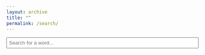 ```yaml
---
layout: archive
title: ""
permalink: /search/
---
```


<script>
    let pagesToSearch = [
        { name: "Adjektiver", url: "/dansk/ord_og_gram/adj/" },
        { name: "Substantiver", url: "/dansk/ord_og_gram/sub/" },
        { name: "Verber", url: "/dansk/ord_og_gram/verb/" }
    ];

    let pageContents = {};

    async function loadPages() {
        for (let page of pagesToSearch) {
            try {
                let response = await fetch(page.url);
                let text = await response.text();
                let parser = new DOMParser();
                let doc = parser.parseFromString(text, "text/html");

                // Extract table headers and rows
                let table = doc.querySelector("table");
                let headers = table ? table.querySelector("tr").innerHTML : null;
                let rows = table ? Array.from(table.querySelectorAll("tr")).slice(1) : [];

                if (headers && rows.length > 0) {
                    let rowData = rows.map(row => {
                        let tdText = Array.from(row.querySelectorAll("td")).map(td => td.innerText.toLowerCase()).join(" ");
                        return { html: row.outerHTML, text: tdText };
                    });
                    pageContents[page.name] = { headers, rows: rowData };
                }
            } catch (error) {
                console.error(`Failed to load ${page.url}:`, error);
            }
        }
    }

    function searchPages() {
        let input = document.getElementById("searchInput").value.toLowerCase().trim();
        let resultsContainer = document.getElementById("results");
        resultsContainer.innerHTML = "";

        if (!input) return;

        for (let page in pageContents) {
            let { headers, rows } = pageContents[page];

            let matchingRows = rows.filter(row => row.text.includes(input));

            if (matchingRows.length > 0) {
                let section = document.createElement("div");
                section.innerHTML = <h3>${page}</h3>
                                     <table border="1" cellspacing="5" style="width:100%">
                                         <tr>${headers}</tr>
                                     </table>;

                let table = section.querySelector("table");

                matchingRows.forEach(rowData => {
                    let row = document.createElement("tr");
                    row.innerHTML = rowData.html;
                    highlightMatchesInElement(row, input);
                    table.appendChild(row);
                });

                resultsContainer.appendChild(section);
            }
        }

        attachAudioEventListeners(); // Attach audio event listeners after inserting results
    }

    // function searchPages() {
    //     let input = document.getElementById("searchInput").value.toLowerCase().trim();
    //     let resultsContainer = document.getElementById("results");
    //     resultsContainer.innerHTML = "";

    //     if (!input) return;

    //     for (let page in pageContents) {
    //         let { headers, rows } = pageContents[page];

    //         let matchingRows = rows.filter(row => row.text.includes(input));

    //         if (matchingRows.length > 0) {
    //             let section = document.createElement("div");
    //             section.innerHTML = `<h3>${page}</h3>
    //                                 <table border="1" cellspacing="5" style="width:100%">
    //                                     <tr>${headers}</tr>
    //                                 </table>`;

    //             let table = section.querySelector("table");

    //             matchingRows.forEach(rowData => {
    //                 let row = document.createElement("tr");
    //                 row.innerHTML = rowData.html;
    //                 highlightMatchesInElement(row, input);
    //                 table.appendChild(row);

    //                 // Ensure audio elements are NOT duplicated
    //                 let audioElements = row.querySelectorAll("audio");
    //                 audioElements.forEach(audio => {
    //                     let existingAudio = document.getElementById(audio.id);
    //                     if (!existingAudio) {
    //                         document.body.appendChild(audio); // Move it to a common container
    //                     } else {
    //                         audio.remove(); // Avoid duplicates
    //                     }
    //                 });
    //             });

    //             resultsContainer.appendChild(section);
    //         }
    //     }

    //     attachAudioEventListeners();
    // }

    function highlightMatchesInElement(element, searchTerm) {
        let regex = new RegExp(`(${searchTerm})`, "gi");

        function highlightNode(node) {
            if (node.nodeType === 3) {
                let matches = node.nodeValue.match(regex);
                if (matches) {
                    let span = document.createElement("span");
                    span.innerHTML = node.nodeValue.replace(regex, `<span class="highlight">$1</span>`);
                    node.replaceWith(span);
                }
            } else {
                node.childNodes.forEach(highlightNode);
            }
        }

        highlightNode(element);
    }

    function playSound(soundId) {
        var audioElement = document.getElementById(soundId);
        if (audioElement) {
            audioElement.play();
        } else {
            console.error("Audio element not found:", soundId);
        }
    }

    function attachAudioEventListeners() {
        document.querySelectorAll("span[data-audio-id]").forEach(span => {
            span.onclick = function() {
                let soundId = this.getAttribute("data-audio-id");
                playSound(soundId);
            };
        });
    }

    // function attachAudioEventListeners() {
    //     document.querySelectorAll("span[data-audio-id]").forEach(span => {
    //         if (!span.hasAttribute("data-listener")) {
    //             span.setAttribute("data-listener", "true");
    //             span.addEventListener("click", function () {
    //                 let soundId = this.getAttribute("data-audio-id");
    //                 playSound(soundId);
    //             });
    //         }
    //     });
    // }

    document.addEventListener("DOMContentLoaded", loadPages);
</script>

<style>
    input {
        margin-bottom: 10px;
        padding: 5px;
        width: 100%;
    }
    h3 {
        margin-top: 20px;
        color: #0077cc;
    }
    table {
        width: 100%;
        border-collapse: collapse;
    }
    tr:nth-child(even) {
        background-color: #f2f2f2;
    }
    tr:nth-child(odd) {
        background-color: #ffffff;
    }
    th, td {
        border: 1px solid #ddd;
        padding: 8px;
        text-align: left;
    }
    .highlight {
        background-color: yellow;
        font-weight: bold;
    }
    span[data-audio-id] {
        cursor: pointer;
        text-decoration: underline;
        color: blue;
    }
</style>

<input type="text" id="searchInput" placeholder="Search for a word..." onkeyup="searchPages()">
<div id="results"></div>